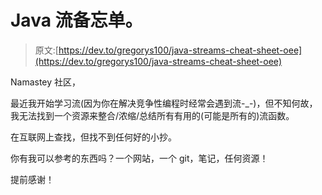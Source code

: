 # Java 流备忘单。

> 原文:[https://dev.to/gregorys100/java-streams-cheat-sheet-oee](https://dev.to/gregorys100/java-streams-cheat-sheet-oee)

Namastey 社区，

最近我开始学习流(因为你在解决竞争性编程时经常会遇到流-_-)，但不知何故，我无法找到一个资源来整合/浓缩/总结所有有用的(可能是所有的)流函数。

在互联网上查找，但找不到任何好的小抄。

你有我可以参考的东西吗？一个网站，一个 git，笔记，任何资源！

提前感谢！